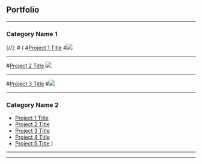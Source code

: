 ## Portfolio

---

### Category Name 1 

[//]: # (
#[Project 1 Title](/sample_page)
#<img src="images/dummy_thumbnail.jpg?raw=true"/>

---
#[Project 2 Title](/pdf/sample_presentation.pdf)
<img src="images/dummy_thumbnail.jpg?raw=true"/>

---
#[Project 3 Title](http://example.com/)
#<img src="images/dummy_thumbnail.jpg?raw=true"/>

---

### Category Name 2

- [Project 1 Title](http://example.com/)
- [Project 2 Title](http://example.com/)
- [Project 3 Title](http://example.com/)
- [Project 4 Title](http://example.com/)
- [Project 5 Title](http://example.com/)
)
---




---

